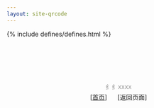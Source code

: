 ```yaml
---
layout: site-qrcode
---
```

{% include defines/defines.html %}
<div style="margin:100px 0 100px 0;text-align: center;">
	<div id='qrcode'></div>
	<div id='url' style="color:#979797;margin: 4px 0 4px 0">纟纟xxxx</div>
	<div>
		[<a href="{{baseurl}}/index.html" title="返回网站首页">首页</a>]
		&nbsp;&nbsp;&nbsp;&nbsp;
		[<a id="back_page"  title="返回页面">返回页面</a>]
	</div>
</div>
<script type="text/javascript">
	var getUrlParam = function (name) {
		var reg = new RegExp("(^|&)" + name + "=([^&]*)(&|$)");
		var r = window.location.search.substr(1).match(reg);
		if (r != null) return unescape(r[2]); return null;
	}
    // qrcode
    $('#qrcode').qrcode(
        {
            width: 200,
            height: 200,
            text: getUrlParam("url")
        });
    $("#qrcode").css({
        width: 200,
        height: 200, 
        border: "4px solid black",
        padding: "2px",
        "margin-left": "auto",
        "margin-right": "auto",
    });

    

	console.log(getUrlParam("url"))
	document.getElementById('url').innerText=decodeURI( getUrlParam("url") );
	document.getElementById('back_page').href=getUrlParam("url");
   
</script>

